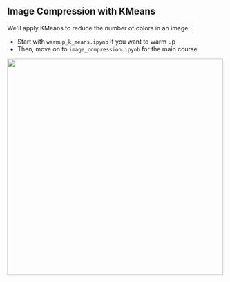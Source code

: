 ## Image Compression with KMeans

We'll apply KMeans to reduce the number of colors in an image:
- Start with `warmup_k_means.ipynb` if you want to warm up
- Then, move on to `image_compression.ipynb` for the main course

<img src="https://miro.medium.com/max/840/1*y0nV4cWk3KbzXSe9dIWL5g.jpeg" width=500>
